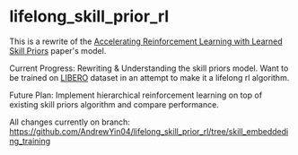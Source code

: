 # lifelong_skill_prior_rl

This is a rewrite of the [Accelerating Reinforcement Learning with Learned Skill Priors](https://clvrai.github.io/spirl/) paper's model. 

Current Progress: Rewriting & Understanding the skill priors model. Want to be trained on [LIBERO](https://libero-project.github.io/datasets) dataset in an attempt to make it a lifelong rl algorithm. 

Future Plan: Implement hierarchical reinforcement learning on top of existing skill priors algorithm and compare performance.

All changes currently on branch: https://github.com/AndrewYin04/lifelong_skill_prior_rl/tree/skill_embeddeding_training

